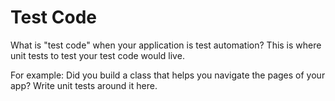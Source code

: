 # Test Code

What is "test code" when your application is test automation? This is where unit tests to test your test code would live.

For example: Did you build a class that helps you navigate the pages of your app? Write unit tests around it here.
